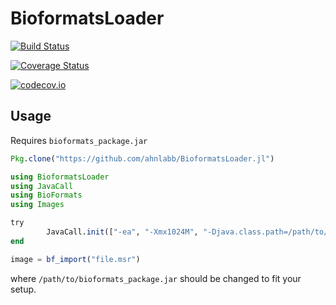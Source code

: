 # BioformatsLoader

[![Build Status](https://travis-ci.org/ahnlabb/BioformatsLoader.jl.svg?branch=master)](https://travis-ci.org/ahnlabb/BioformatsLoader.jl)

[![Coverage Status](https://coveralls.io/repos/ahnlabb/BioformatsLoader.jl/badge.svg?branch=master&service=github)](https://coveralls.io/github/ahnlabb/BioformatsLoader.jl?branch=master)

[![codecov.io](http://codecov.io/github/ahnlabb/BioformatsLoader.jl/coverage.svg?branch=master)](http://codecov.io/github/ahnlabb/BioformatsLoader.jl?branch=master)

## Usage

Requires `bioformats_package.jar`

```julia
Pkg.clone("https://github.com/ahnlabb/BioformatsLoader.jl")
```

```julia
using BioformatsLoader
using JavaCall
using BioFormats
using Images

try
        JavaCall.init(["-ea", "-Xmx1024M", "-Djava.class.path=/path/to/bioformats_package.jar"])
end

image = bf_import("file.msr")
```

where `/path/to/bioformats_package.jar` should be changed to fit your setup.
